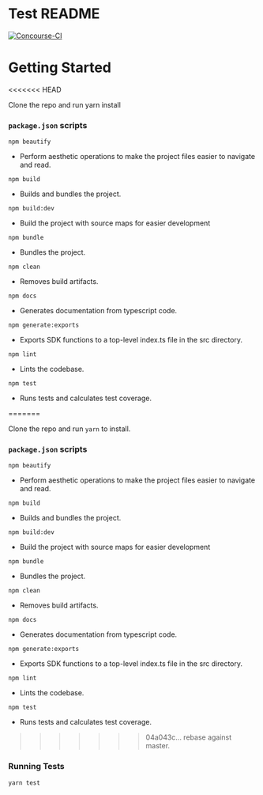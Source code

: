 # Test README

[![Concourse-CI](https://concourse.ns8-infrastructure.com/api/v1/teams/main/pipelines/protect-js-sdk/jobs/test/badge)](https://concourse.ns8-infrastructure.com/teams/main/pipelines/protect-js-sdk)

# Getting Started
<<<<<<< HEAD

Clone the repo and run yarn install

### `package.json` scripts


`npm beautify`
- Perform aesthetic operations to make the project files easier to navigate and read.

`npm build`
- Builds and bundles the project.

`npm build:dev`
- Build the project with source maps for easier development

`npm bundle`
- Bundles the project.

`npm clean`
- Removes build artifacts.

`npm docs`
- Generates documentation from typescript code.

`npm generate:exports`
- Exports SDK functions to a top-level index.ts file in the src directory.

`npm lint`
- Lints the codebase.

`npm test`
- Runs tests and calculates test coverage.


=======

Clone the repo and run `yarn` to install.

### `package.json` scripts


`npm beautify`
- Perform aesthetic operations to make the project files easier to navigate and read.

`npm build`
- Builds and bundles the project.

`npm build:dev`
- Build the project with source maps for easier development

`npm bundle`
- Bundles the project.

`npm clean`
- Removes build artifacts.

`npm docs`
- Generates documentation from typescript code.

`npm generate:exports`
- Exports SDK functions to a top-level index.ts file in the src directory.

`npm lint`
- Lints the codebase.

`npm test`
- Runs tests and calculates test coverage.
>>>>>>> 04a043c... rebase against master.



### Running Tests

`yarn test` 
